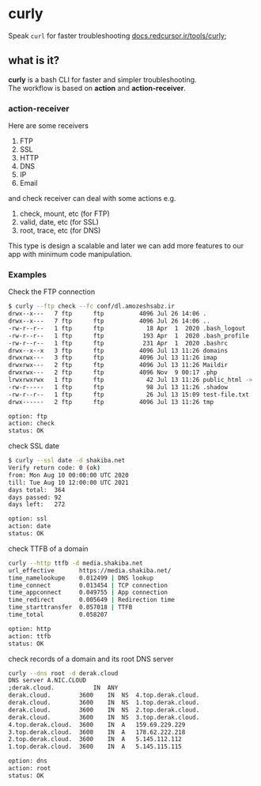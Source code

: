 # curly
Speak `curl` for faster troubleshooting
[docs.redcursor.ir/tools/curly](https://docs.redcursor.ir/tools/curly);

## what is it?
**curly** is a bash CLI for faster and simpler troubleshooting.  
The workflow is based on **action** and **action-receiver**.  

### action-receiver
Here are some receivers  
1. FTP
2. SSL
3. HTTP
4. DNS
5. IP
6. Email 

and check receiver can deal with some actions e.g.  
1. check, mount, etc (for FTP)
2. valid, date, etc (for SSL)
4. root, trace, etc (for DNS)

This type is design a scalable and later we can add more features to our app with minimum code manipulation.

### Examples
Check the FTP connection
```bash
$ curly --ftp check --fc conf/dl.amozeshsabz.ir
drwx--x---   7 ftp      ftp          4096 Jul 26 14:06 .
drwx--x---   7 ftp      ftp          4096 Jul 26 14:06 ..
-rw-r--r--   1 ftp      ftp            18 Apr  1  2020 .bash_logout
-rw-r--r--   1 ftp      ftp           193 Apr  1  2020 .bash_profile
-rw-r--r--   1 ftp      ftp           231 Apr  1  2020 .bashrc
drwx--x--x   3 ftp      ftp          4096 Jul 13 11:26 domains
drwxrwx---   3 ftp      ftp          4096 Jul 13 11:26 imap
drwxrwx---   2 ftp      ftp          4096 Jul 13 11:26 Maildir
drwxrwx---   2 ftp      ftp          4096 Nov  9 00:17 .php
lrwxrwxrwx   1 ftp      ftp            42 Jul 13 11:26 public_html -> ./domains/pz11313.parspack.net/public_html
-rw-r-----   1 ftp      ftp            98 Jul 13 11:26 .shadow
-rw-r--r--   1 ftp      ftp            26 Jul 13 15:09 test-file.txt
drwx------   2 ftp      ftp          4096 Jul 13 11:26 tmp

option: ftp
action: check
status: OK
```

check SSL date 
```bash
$ curly --ssl date -d shakiba.net
Verify return code: 0 (ok)
from: Mon Aug 10 00:00:00 UTC 2020
till: Tue Aug 10 12:00:00 UTC 2021
days total:  364
days passed: 92
days left:   272

option: ssl
action: date
status: OK
```

check TTFB of a domain 
```bash
curly --http ttfb -d media.shakiba.net
url_effective       https://media.shakiba.net/
time_namelookupe    0.012499 | DNS lookup
time_connect        0.013454 | TCP connection
time_appconnect     0.049755 | App connection
time_redirect       0.005649 | Redirection time
time_starttransfer  0.057018 | TTFB
time_total          0.058207

option: http
action: ttfb
status: OK
```

check records of a domain and its root DNS server
```bash
curly --dns root -d derak.cloud
DNS server A.NIC.CLOUD
;derak.cloud.			IN	ANY
derak.cloud.		3600	IN	NS	4.top.derak.cloud.
derak.cloud.		3600	IN	NS	1.top.derak.cloud.
derak.cloud.		3600	IN	NS	2.top.derak.cloud.
derak.cloud.		3600	IN	NS	3.top.derak.cloud.
4.top.derak.cloud.	3600	IN	A	159.69.229.229
3.top.derak.cloud.	3600	IN	A	178.62.222.218
2.top.derak.cloud.	3600	IN	A	5.145.112.112
1.top.derak.cloud.	3600	IN	A	5.145.115.115

option: dns
action: root
status: OK
```
